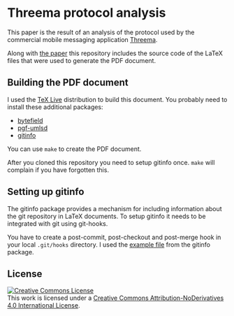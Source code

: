 Threema protocol analysis
=========================

This paper is the result of an analysis of the protocol used by the
commercial mobile messaging application
[Threema](http://threema.ch/en/).

Along with [the paper](https://github.com/JanAhrens/threema-protocol-analysis/raw/master/threema-protocol-analysis.pdf) this repository includes the source code of the LaTeX files that were used to generate the PDF document.

Building the PDF document
-------------------------

I used the [TeX Live](https://www.tug.org/texlive/) distribution to build this document.
You probably need to install these additional packages:

* [bytefield](http://www.ctan.org/pkg/bytefield)
* [pgf-umlsd](http://www.ctan.org/pkg/pgf-umlsd)
* [gitinfo](http://www.ctan.org/pkg/gitinfo)

You can use `make` to create the PDF document.

After you cloned this repository you need to setup gitinfo once. `make` will complain if you have forgotten this.

Setting up gitinfo
------------------

The gitinfo package provides a mechanism for including information about the git repository in LaTeX documents.
To setup gitinfo it needs to be integrated with git using git-hooks.

You have to create a post-commit, post-checkout and post-merge hook in your local `.git/hooks` directory.
I used the [example file](http://mirrors.ctan.org/macros/latex/contrib/gitinfo/post-xxx-sample.txt) from the gitinfo package.

License
-------

<a rel="license" href="http://creativecommons.org/licenses/by-nd/4.0/"><img alt="Creative Commons License" style="border-width:0" src="http://i.creativecommons.org/l/by-nd/4.0/88x31.png" /></a><br />This <span xmlns:dct="http://purl.org/dc/terms/" href="http://purl.org/dc/dcmitype/Text" rel="dct:type">work</span> is licensed under a <a rel="license" href="http://creativecommons.org/licenses/by-nd/4.0/">Creative Commons Attribution-NoDerivatives 4.0 International License</a>.
